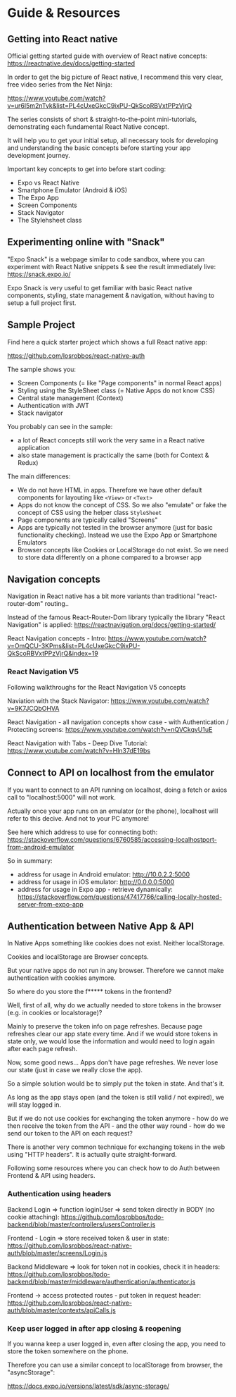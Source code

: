 # Guide & Resources

## Getting into React native

Official getting started guide with overview of React native concepts:
https://reactnative.dev/docs/getting-started

In order to get the big picture of React native, I recommend this very clear, free video series from the Net Ninja:

https://www.youtube.com/watch?v=ur6I5m2nTvk&list=PL4cUxeGkcC9ixPU-QkScoRBVxtPPzVjrQ

The series consists of short & straight-to-the-point mini-tutorials, demonstrating each fundamental React Native concept.

It will help you to get your initial setup, all necessary tools for developing and understanding the basic concepts before starting your app development journey.

Important key concepts to get into before start coding:
- Expo vs React Native
- Smartphone Emulator (Android & iOS)
- The Expo App
- Screen Components
- Stack Navigator
- The Stylehsheet class

## Experimenting online with "Snack"

"Expo Snack" is a webpage similar to code sandbox, where you can experiment with React Native snippets & see the result immediately live: https://snack.expo.io/

Expo Snack is very useful to get familiar with basic React native components, styling, state management & navigation, without having to setup a full project first.

## Sample Project

Find here a quick starter project which shows a full React native app: 

https://github.com/losrobbos/react-native-auth

The sample shows you:

- Screen Components (= like "Page components" in normal React apps)
- Styling using the StyleSheet class (= Native Apps do not know CSS)
- Central state management (Context)
- Authentication with JWT
- Stack navigator

You probably can see in the sample:
- a lot of React concepts still work the very same in a React native application
- also state management is practically the same (both for Context & Redux)

The main differences:
- We do not have HTML in apps. Therefore we have other default components for layouting like `<View>` or `<Text>`
- Apps do not know the concept of CSS. So we also "emulate" or fake the concept of CSS using the helper class `StyleSheet`
- Page components are typically called "Screens"
- Apps are typically not tested in the browser anymore (just for basic functionality checking). Instead we use the Expo App or Smartphone Emulators
- Browser concepts like Cookies or LocalStorage do not exist. So we need to store data differently on a phone compared to a browser app


## Navigation concepts

Navigation in React native has a bit more variants than traditional "react-router-dom" routing..

Instead of the famous React-Router-Dom library typically the library "React Navigation" is applied:
https://reactnavigation.org/docs/getting-started/

React Navigation concepts - Intro: 
https://www.youtube.com/watch?v=OmQCU-3KPms&list=PL4cUxeGkcC9ixPU-QkScoRBVxtPPzVjrQ&index=19

### React Navigation V5

Following walkthroughs for the React Navigation V5 concepts

Naviation with the Stack Navigator:
https://www.youtube.com/watch?v=9K7JCQbOHVA

React Navigation - all navigation concepts show case - with Authentication / Protecting screens:
https://www.youtube.com/watch?v=nQVCkqvU1uE

React Navigation with Tabs - Deep Dive Tutorial: https://www.youtube.com/watch?v=Hln37dE19bs


## Connect to API on localhost from the emulator

If you want to connect to an API running on localhost, doing a fetch or axios call to "localhost:5000" will not work.

Actually once your app runs on an emulator (or the phone), localhost will refer to this decive. And not to your PC anymore!

See here which address to use for connecting both:
https://stackoverflow.com/questions/6760585/accessing-localhostport-from-android-emulator

So in summary: 
- address for usage in Android emulator: http://10.0.2.2:5000
- address for usage in iOS emulator: http://0.0.0.0:5000
- address for usage in Expo app - retrieve dynamically: https://stackoverflow.com/questions/47417766/calling-locally-hosted-server-from-expo-app

## Authentication between Native App & API

In Native Apps something like cookies does not exist. Neither localStorage. 

Cookies and localStorage are Browser concepts.

But your native apps do not run in any browser. Therefore we cannot make authentication with cookies anymore. 

So where do you store the f***** tokens in the frontend?

Well, first of all, why do we actually needed to store tokens in the browser (e.g. in cookies or localstorage)?

Mainly to preserve the token info on page refreshes. Because page refreshes clear our app state every time. And if we would store tokens in state only, we would lose the information and would need to login again after each page refresh.

Now, some good news... Apps don't have page refreshes. We never lose our state (just in case we really close the app). 

So a simple solution would be to simply put the token in state. And that's it.

As long as the app stays open (and the token is still valid / not expired), we will stay logged in.

But if we do not use cookies for exchanging the token anymore - how do we then receive the token from the API - and the other way round - how do we send our token to the API on each request?

There is another very common technique for exchanging tokens in the web using "HTTP headers". It is actually quite straight-forward.

Following some resources where you can check how to do Auth between Frontend & API using headers.

### Authentication using headers

Backend Login => function loginUser => send token directly in BODY (no cookie attaching):
https://github.com/losrobbos/todo-backend/blob/master/controllers/usersController.js

Frontend - Login => store received token & user in state:
https://github.com/losrobbos/react-native-auth/blob/master/screens/Login.js

Backend Middleware => look for token not in cookies, check it in headers:
https://github.com/losrobbos/todo-backend/blob/master/middleware/authentication/authenticator.js

Frontend -> access protected routes - put token in request header:
https://github.com/losrobbos/react-native-auth/blob/master/contexts/apiCalls.js


### Keep user logged in after app closing & reopening

If you wanna keep a user logged in, even after closing the app, you need to store the token somewhere on the phone.

Therefore you can use a similar concept to localStorage from browser, the "asyncStorage":

https://docs.expo.io/versions/latest/sdk/async-storage/

